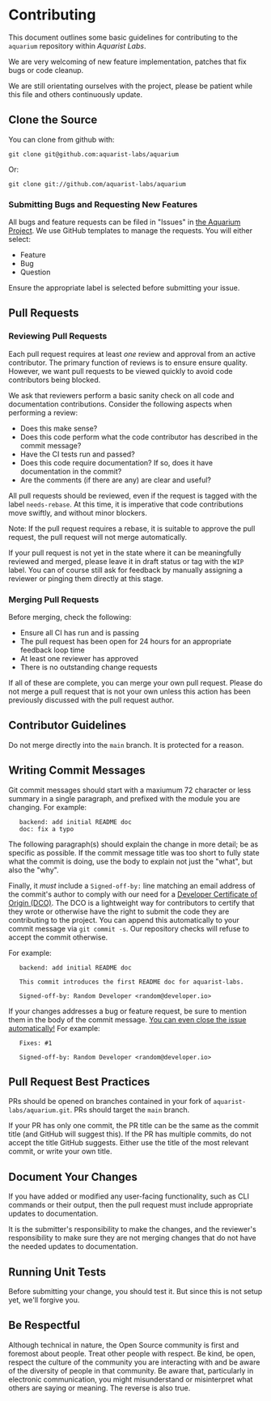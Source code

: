 # Contributing

This document outlines some basic guidelines for contributing to the `aquarium` repository
within *Aquarist Labs*.

We are very welcoming of new feature implementation, patches that fix bugs or code
cleanup.

We are still orientating ourselves with the project, please be patient while this file
and others continuously update.

## Clone the Source

You can clone from github with:

	git clone git@github.com:aquarist-labs/aquarium

Or:

	git clone git://github.com/aquarist-labs/aquarium

### Submitting Bugs and Requesting New Features

All bugs and feature requests can be filed in "Issues" in [the Aquarium Project](https://github.com/aquarists-labs/aquarium/issues).
We use GitHub templates to manage the requests. You will either select:

- Feature
- Bug
- Question

Ensure the appropriate label is selected before submitting your issue.

## Pull Requests

### Reviewing Pull Requests

Each pull request requires at least *one* review and approval from an active
contributor. The primary function of reviews is to ensure ensure quality. However,
we want pull requests to be viewed quickly to avoid code contributors being blocked.

We ask that reviewers perform a basic sanity check on all code and documentation
contributions. Consider the following aspects when performing a review:

- Does this make sense?
- Does this code perform what the code contributor has described in the commit message?
- Have the CI tests run and passed?
- Does this code require documentation? If so, does it have documentation
  in the commit?
- Are the comments (if there are any) are clear and useful?

All pull requests should be reviewed, even if the request is
tagged with the label `needs-rebase`. At this time, it is imperative that
code contributions move swiftly, and without minor blockers.

Note: If the pull request requires a rebase, it is suitable to approve the
pull request, the pull request will not merge automatically.

If your pull request is not yet in the state where it can be meaningfully
reviewed and merged, please leave it in draft status or tag with the `WIP`
label. You can of course still ask for feedback by manually assigning a
reviewer or pinging them directly at this stage.

### Merging Pull Requests

Before merging, check the following:

- Ensure all CI has run and is passing
- The pull request has been open for 24 hours for an appropriate feedback loop time
- At least one reviewer has approved
- There is no outstanding change requests

If all of these are complete, you can merge your own pull request. Please do
not merge a pull request that is not your own unless this action has been
previously discussed with the pull request author. 

## Contributor Guidelines

Do not merge directly into the `main` branch. It is protected for a reason.

## Writing Commit Messages

Git commit messages should start with a maxiumum 72 character or less summary in a single
paragraph, and prefixed with the module you are changing. For example:

```
   backend: add initial README doc
   doc: fix a typo
```

The following paragraph(s) should explain the change in more detail; be as specific as possible.
If the commit message title was too short to fully state what the commit is doing, use the body
to explain not just the "what", but also the "why".

Finally, it *must* include a `Signed-off-by:` line matching an email
address of the commit's author to comply with our need for a [Developer
Certificate of Origin (DCO)](https://developercertificate.org/). The DCO
is a lightweight way for contributors to certify that they wrote or
otherwise have the right to submit the code they are contributing to the
project. You can append this automatically to your commit message via
`git commit -s`. Our repository checks will refuse to accept the
commit otherwise.

For example:

```
   backend: add initial README doc

   This commit introduces the first README doc for aquarist-labs.

   Signed-off-by: Random Developer <random@developer.io>
```

If your changes addresses a bug or feature request, be sure to mention
them in the body of the commit message. [You can even close the issue
automatically!](https://github.blog/2013-01-22-closing-issues-via-commit-messages/)
For example:

```
   Fixes: #1

   Signed-off-by: Random Developer <random@developer.io>
```

## Pull Request Best Practices

PRs should be opened on branches contained in your fork of `aquarist-labs/aquarium.git`. PRs should
target the `main` branch.

If your PR has only one commit, the PR title can be the same as the commit title (and GitHub will
suggest this). If the PR has multiple commits, do not accept the title GitHub suggests. Either use
the title of the most relevant commit, or write your own title.

## Document Your Changes

If you have added or modified any user-facing functionality, such as CLI commands or their output,
then the pull request must include appropriate updates to documentation.

It is the submitter's responsibility to make the changes, and the reviewer's responsibility to make
sure they are not merging changes that do not have the needed updates to documentation.

## Running Unit Tests

Before submitting your change, you should test it. But since this is not setup yet, we'll forgive you.

## Be Respectful

Although technical in nature, the Open Source community is first and foremost
about people. Treat other people with respect. Be kind, be open, respect the
culture of the community you are interacting with and be aware of the diversity
of people in that community. Be aware that, particularly in electronic communication,
you might misunderstand or misinterpret what others are saying or meaning. The
reverse is also true.
